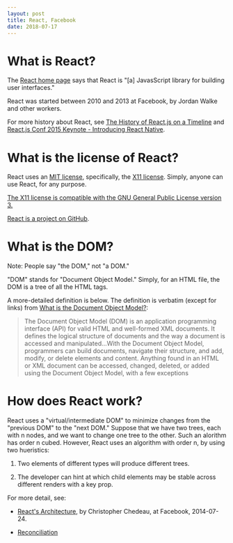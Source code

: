 ```yaml
---
layout: post
title: React, Facebook
date: 2018-07-17
---
```


# What is React?

The [React home page](https://reactjs.org/) says that React is "[a] JavasScript library for building user interfaces."

React was started between 2010 and 2013 at Facebook, by Jordan Walke and other workers.

For more history about React, see [The History of React.js on a Timeline](https://blog.risingstack.com/the-history-of-react-js-on-a-timeline/) and [React.js Conf 2015 Keynote - Introducing React Native](https://www.youtube.com/watch?v=KVZ-P-ZI6W4&t=0s&list=PLb0IAmt7-GS1cbw4qonlQztYV1TAW0sCr&index=1).

# What is the license of React?

React uses an [MIT license](https://github.com/facebook/react/blob/master/LICENSE), specifically, the [X11 license](https://directory.fsf.org/wiki/License:X11). Simply, anyone can use React, for any purpose.

[The X11 license is compatible with the GNU General Public License version 3.](https://www.gnu.org/licenses/license-list.html#X11License)

[React is a project on GitHub](https://github.com/facebook/react).

# What is the DOM?

Note: People say "the DOM," not "a DOM."

"DOM" stands for "Document Object Model." Simply, for an HTML file, the DOM is a tree of all the HTML tags.

A more-detailed definition is below. The definition is verbatim (except for links) from [What is the Document Object Model?](https://www.w3.org/TR/DOM-Level-2-Core/introduction.html):

> The Document Object Model (DOM) is an application programming interface (API) for valid HTML and well-formed XML documents. It defines the logical structure of documents and the way a document is accessed and manipulated...With the Document Object Model, programmers can build documents, navigate their structure, and add, modify, or delete elements and content. Anything found in an HTML or XML document can be accessed, changed, deleted, or added using the Document Object Model, with a few exceptions

# How does React work?

React uses a "virtual/intermediate DOM" to minimize changes from the "previous DOM" to the "next DOM." Suppose that we have two trees, each with n nodes, and we want to change one tree to the other. Such an alorithm has order n cubed. However, React uses an algorithm with order n, by using two hueristics:

1. Two elements of different types will produce different trees.

2. The developer can hint at which child elements may be stable across different renders with a key prop.

For more detail, see:

* [React's Architecture](https://conferences.oreilly.com/oscon/oscon2014/public/schedule/detail/34568), by Christopher Chedeau, at Facebook, 2014-07-24.

* [Reconciliation](https://reactjs.org/docs/reconciliation.html)
